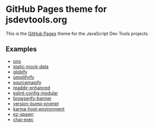 GitHub Pages theme for jsdevtools.org
=======================================
This is the [GitHub Pages](https://pages.github.com/) theme for the JavaScript Dev Tools projects.

## Examples
* [ono](https://jsdevtools.org/ono/)
* [static-mock-data](https://jsdevtools.org/static-mock-data/)
* [globify](https://jsdevtools.org/globify/)
* [simplifyify](https://jsdevtools.org/simplifyify/)
* [sourcemapify](https://jsdevtools.org/sourcemapify/)
* [readdir-enhanced](https://jsdevtools.org/readdir-enhanced/)
* [eslint-config-modular](https://jsdevtools.org/eslint-config-modular/)
* [browserify-banner](https://jsdevtools.org/browserify-banner/)
* [version-bump-prompt](https://jsdevtools.org/version-bump-prompt/)
* [karma-host-environment](https://jsdevtools.org/karma-host-environment/)
* [ez-spawn](https://jsdevtools.org/ez-spawn/)
* [chai-exec](https://jsdevtools.org/chai-exec/)
